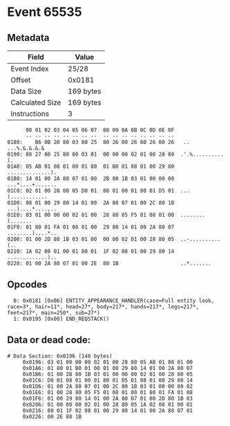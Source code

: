 # Event 65535

## Metadata

| Field           | Value     |
|-----------------|-----------|
| Event Index     | 25/28     |
| Offset          | 0x0181    |
| Data Size       | 169 bytes |
| Calculated Size | 169 bytes |
| Instructions    | 3         |

```
      00 01 02 03 04 05 06 07  08 09 0A 0B 0C 0D 0E 0F
      -- -- -- -- -- -- -- --  -- -- -- -- -- -- -- --
0180:    B6 0B 20 80 03 80 25  80 26 80 26 80 26 80 26   .. ...%.&.&.&.&
0190: 80 27 80 25 80 00 03 01  00 00 00 02 01 00 28 80  .'.%..........(.
01A0: 05 AB 01 08 01 00 01 80  01 B0 01 08 01 00 29 80  ..............).
01B0: 14 01 00 2A 80 07 01 00  2B 80 1B 03 01 00 00 00  ...*....+.......
01C0: 02 01 00 28 80 05 D0 01  08 01 00 01 80 01 D5 01  ...(............
01D0: 08 01 00 29 80 14 01 00  2A 80 07 01 00 2C 80 1B  ...)....*....,..
01E0: 03 01 00 00 00 02 01 00  28 80 05 F5 01 08 01 00  ........(.......
01F0: 01 80 01 FA 01 08 01 00  29 80 14 01 00 2A 80 07  ........)....*..
0200: 01 00 2D 80 1B 03 01 00  00 00 02 01 00 28 80 05  ..-..........(..
0210: 1A 02 08 01 00 01 80 01  1F 02 08 01 00 29 80 14  .............)..
0220: 01 00 2A 80 07 01 00 2E  80 1B                    ..*.......      
```

## Opcodes

```
  0: 0x0181 [0xB6] ENTITY_APPEARANCE_HANDLER(case=Full entity look, race=3*, hair=11*, head=27*, body=217*, hands=217*, legs=217*, feet=217*, main=250*, sub=27*)
  1: 0x0195 [0x00] END_REQSTACK()
```

## Data or dead code:

```
# Data Section: 0x0196 (148 bytes)
     0x0196: 03 01 00 00 00 02 01 00 28 80 05 AB 01 08 01 00
     0x01A6: 01 80 01 B0 01 08 01 00 29 80 14 01 00 2A 80 07
     0x01B6: 01 00 2B 80 1B 03 01 00 00 00 02 01 00 28 80 05
     0x01C6: D0 01 08 01 00 01 80 01 D5 01 08 01 00 29 80 14
     0x01D6: 01 00 2A 80 07 01 00 2C 80 1B 03 01 00 00 00 02
     0x01E6: 01 00 28 80 05 F5 01 08 01 00 01 80 01 FA 01 08
     0x01F6: 01 00 29 80 14 01 00 2A 80 07 01 00 2D 80 1B 03
     0x0206: 01 00 00 00 02 01 00 28 80 05 1A 02 08 01 00 01
     0x0216: 80 01 1F 02 08 01 00 29 80 14 01 00 2A 80 07 01
     0x0226: 00 2E 80 1B
```